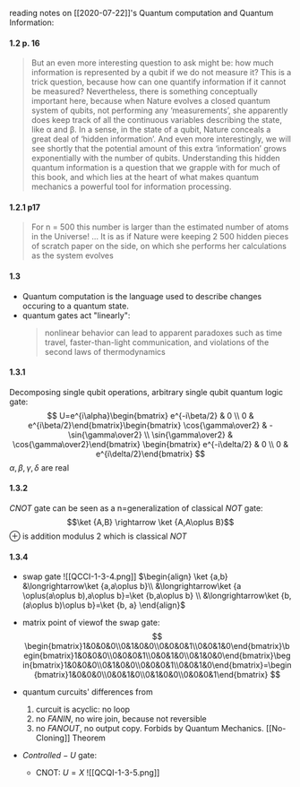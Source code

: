 reading notes on [[2020-07-22]]'s Quantum computation and Quantum Information:
#### 1.2 p. 16
> But an even more interesting question to ask might be: how much information is represented by a qubit if we do not measure it? This is a trick question, because how can one quantify information if it cannot be measured? Nevertheless, there is something conceptually important here, because when Nature evolves a closed quantum system of qubits, not performing any ‘measurements’, she apparently does keep track of all the continuous variables describing the state, like α and β. In a sense, in the state of a qubit, Nature conceals a great deal of ‘hidden information’. And even more interestingly, we will see shortly that the potential amount of this extra ‘information’ grows exponentially with the number of qubits. Understanding this hidden quantum information is a question that we grapple with for much of this book, and which lies at the heart of what makes quantum mechanics a powerful tool for information processing.

#### 1.2.1 p17
> For n = 500 this number is larger than the estimated number of atoms in the Universe! ...
> It is as if Nature were keeping 2 500 hidden pieces of scratch paper on the side, on which she performs her calculations as the system evolves

#### 1.3
- Quantum computation is the language used to describe changes occuring to a quantum state.
- quantum gates act "linearly":
	> nonlinear behavior can lead to apparent paradoxes such as time travel, faster-than-light communication, and violations of the second laws of thermodynamics

#### 1.3.1
Decomposing single qubit operations, arbitrary single qubit quantum logic gate:
$$
U=e^{i\alpha}\begin{bmatrix} e^{-i\beta/2} & 0 \\ 0 & e^{i\beta/2}\end{bmatrix}\begin{bmatrix} \cos{\gamma\over2} & -\sin{\gamma\over2} \\ \sin{\gamma\over2} & \cos{\gamma\over2}\end{bmatrix} \begin{bmatrix} e^{-i\delta/2} & 0 \\ 0 & e^{i\delta/2}\end{bmatrix}
$$
$\alpha, \beta, \gamma, \delta$ are real

#### 1.3.2
$CNOT$ gate can be seen as a n=generalization of classical $NOT$ gate:
$$\ket {A,B}	\rightarrow \ket {A,A\oplus B}$$
$\oplus$ is addition modulus 2 which is classical $NOT$

#### 1.3.4 
- swap gate
![[QCCI-1-3-4.png]]
$\begin{align}
\ket {a,b} &\longrightarrow\ket {a,a\oplus b}\\
		   &\longrightarrow\ket {a \oplus(a\oplus b),a\oplus b}=\ket {b,a\oplus b} \\
		   &\longrightarrow\ket {b,(a\oplus b)\oplus b}=\ket {b, a}
\end{align}$

- matrix point of viewof the swap gate:
$$
	\begin{bmatrix}1&0&0&0\\0&1&0&0\\0&0&0&1\\0&0&1&0\end{bmatrix}\begin{bmatrix}1&0&0&0\\0&0&0&1\\0&0&1&0\\0&1&0&0\end{bmatrix}\begin{bmatrix}1&0&0&0\\0&1&0&0\\0&0&0&1\\0&0&1&0\end{bmatrix}=\begin{bmatrix}1&0&0&0\\0&0&1&0\\0&1&0&0\\0&0&0&1\end{bmatrix}
$$
- quantum curcuits' differences from 
	1. curcuit is acyclic: no loop
	2. no $FANIN$, no wire join, because not reversible
	3. no $FANOUT$, no output copy. Forbids by Quantum Mechanics. [[No-Cloning]] Theorem
- $Controlled-U$ gate:
	- CNOT: $U=X$
	![[QCQI-1-3-5.png]]
